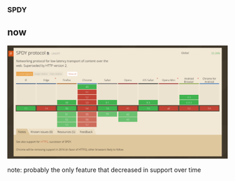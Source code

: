 ###  SPDY <!-- .element: class="section-title" -->

## now

![SPDY now](resources/spdy-now.png)

note:
    probably the only feature that decreased in support over time
